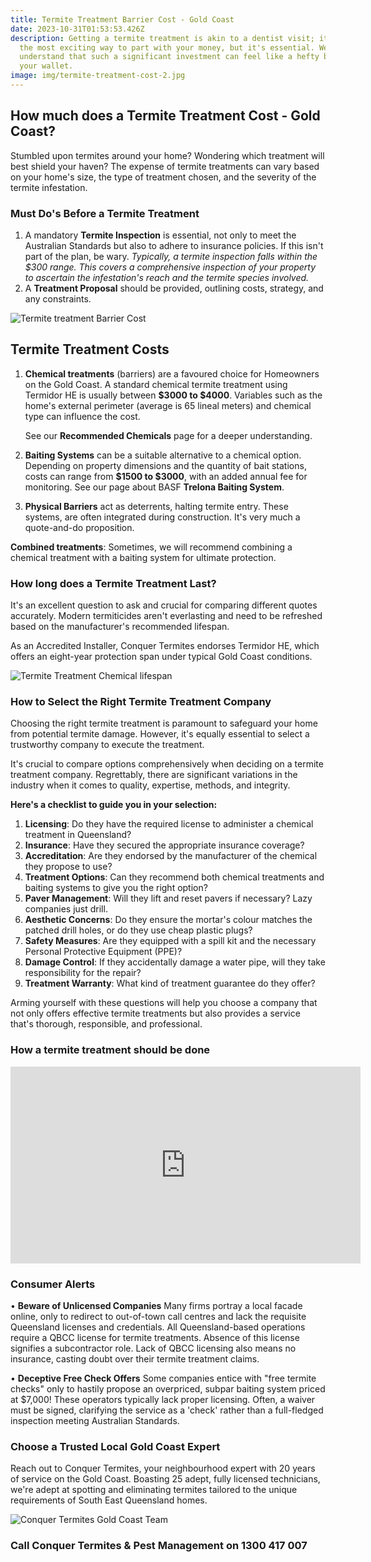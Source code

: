```yaml
---
title: Termite Treatment Barrier Cost - Gold Coast
date: 2023-10-31T01:53:53.426Z
description: Getting a termite treatment is akin to a dentist visit; it's not
  the most exciting way to part with your money, but it's essential. We
  understand that such a significant investment can feel like a hefty blow to
  your wallet.
image: img/termite-treatment-cost-2.jpg
---
```

## How much does a Termite Treatment Cost - Gold Coast?

Stumbled upon termites around your home? Wondering which treatment will best shield your haven?
The expense of termite treatments can vary based on your home's size, the type of treatment chosen, and the severity of the termite infestation.

### Must Do's Before a Termite Treatment

1. A mandatory **Termite Inspection** is essential, not only to meet the Australian Standards but also to adhere to insurance policies. If this isn't part of the plan, be wary.
   *Typically, a termite inspection falls within the $300 range. This covers a comprehensive inspection of your property to ascertain the infestation's reach and the termite species involved.*
2. A **Treatment Proposal** should be provided, outlining costs, strategy, and any constraints. 

![Termite treatment Barrier Cost](img/termite-treatment-cost.jpg)

## Termite Treatment Costs

1. **Chemical treatments** (barriers) are a favoured choice for Homeowners on the Gold Coast. A standard chemical termite treatment using Termidor HE is usually between **$3000 to $4000**. Variables such as the home's external perimeter (average is 65 lineal meters) and chemical type can influence the cost. 

   See our **Recommended Chemicals** page for a deeper understanding.
2. **Baiting Systems** can be a suitable alternative to a chemical option. Depending on property dimensions and the quantity of bait stations, costs can range from **$1500 to $3000**, with an added annual fee for monitoring. See our page about BASF **Trelona Baiting System**.
3. **Physical Barriers** act as deterrents, halting termite entry. These systems, are often integrated during construction. It's very much a quote-and-do proposition. 

**Combined treatments**: Sometimes, we will recommend combining a chemical treatment with a baiting system for ultimate protection.

### How long does a Termite Treatment Last?

It's an excellent question to ask and crucial for comparing different quotes accurately. Modern termiticides aren't everlasting and need to be refreshed based on the manufacturer's recommended lifespan.

As an Accredited Installer, Conquer Termites endorses Termidor HE, which offers an eight-year protection span under typical Gold Coast conditions.

![Termite Treatment Chemical lifespan ](img/chemical-recommeded-life-chart.jpg)

### How to Select the Right Termite Treatment Company

Choosing the right termite treatment is paramount to safeguard your home from potential termite damage. However, it's equally essential to select a trustworthy company to execute the treatment.

It's crucial to compare options comprehensively when deciding on a termite treatment company. Regrettably, there are significant variations in the industry when it comes to quality, expertise, methods, and integrity.

**Here's a checklist to guide you in your selection:**

1. **Licensing**: Do they have the required license to administer a chemical treatment in Queensland?
2. **Insurance**: Have they secured the appropriate insurance coverage?
3. **Accreditation**: Are they endorsed by the manufacturer of the chemical they propose to use?
4. **Treatment Options**: Can they recommend both chemical treatments and baiting systems to give you the right option?
5. **Paver Management**: Will they lift and reset pavers if necessary? Lazy companies just drill.
6. **Aesthetic Concerns**: Do they ensure the mortar's colour matches the patched drill holes, or do they use cheap plastic plugs?
7. **Safety Measures**: Are they equipped with a spill kit and the necessary Personal Protective Equipment (PPE)?
8. **Damage Control**: If they accidentally damage a water pipe, will they take responsibility for the repair?
9. **Treatment Warranty**: What kind of treatment guarantee do they offer?

Arming yourself with these questions will help you choose a company that not only offers effective termite treatments but also provides a service that's thorough, responsible, and professional.

### How a termite treatment should be done

<iframe width="560" height="315" src="https://www.youtube.com/embed/jX0IASCNbSA?si=wChTViGOM20O9Amt" title="YouTube video player" frameborder="0" allow="accelerometer; autoplay; clipboard-write; encrypted-media; gyroscope; picture-in-picture; web-share" allowfullscreen></iframe>

### Consumer Alerts

•	**Beware of Unlicensed Companies**
Many firms portray a local facade online, only to redirect to out-of-town call centres and lack the requisite Queensland licenses and credentials. All Queensland-based operations require a QBCC license for termite treatments. 
Absence of this license signifies a subcontractor role. Lack of QBCC licensing also means no insurance, casting doubt over their termite treatment claims.

•	**Deceptive Free Check Offers**
Some companies entice with "free termite checks" only to hastily propose an overpriced, subpar baiting system priced at $7,000! These operators typically lack proper licensing.
Often, a waiver must be signed, clarifying the service as a 'check' rather than a full-fledged inspection meeting Australian Standards.

### Choose a Trusted Local Gold Coast Expert

Reach out to Conquer Termites, your neighbourhood expert with 20 years of service on the Gold Coast. Boasting 25 adept, fully licensed technicians, we're adept at spotting and eliminating termites tailored to the unique requirements of South East Queensland homes.

![Conquer Termites Gold Coast Team](img/the-gold-coast-team.jpg)

### Call Conquer Termites & Pest Management on 1300 417 007
